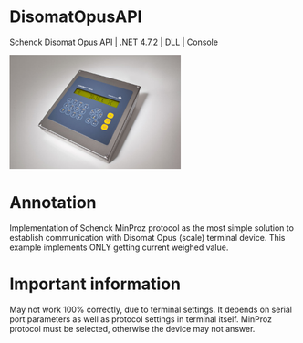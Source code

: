 # DisomatOpusAPI
Schenck Disomat Opus API | .NET 4.7.2 | DLL | Console

<img src="https://github.com/JanKouba/DisomatOpusAPI/blob/master/DISOMAT_Opus_01.jpg" alt="Opus" width="300" height="200">

# Annotation
Implementation of Schenck MinProz protocol as the most simple solution to establish communication with Disomat Opus (scale) terminal device. This example implements ONLY getting current weighed value. 

# Important information
May not work 100% correctly, due to terminal settings. It depends on serial port parameters as well as protocol settings in terminal itself. MinProz protocol must be selected, otherwise the device may not answer. 
